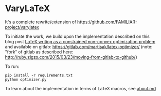 # VaryLaTeX

It's a complete rewrite/extension of https://github.com/FAMILIAR-project/varylatex

To initiate the work, we build upon the implementation described on this blog post [LaTeX writing as a constrained non-convex optimization problem](https://blog.martisak.se/2020/06/06/latex-optimizer/) and available on gitlab: https://gitlab.com/martisak/latex-optimizer/ 
(note: "fork" of gitlab as described here: http://ruby.zigzo.com/2015/03/23/moving-from-gitlab-to-github/) 

To run:

```
pip install -r requirements.txt
python optimizer.py
```

To learn about the implementation in terms of LaTeX macros, see [about.md](about.md)
